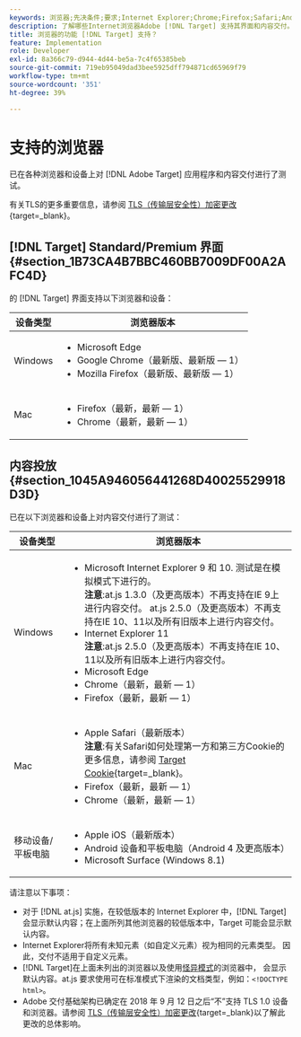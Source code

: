 ```yaml
---
keywords: 浏览器;先决条件;要求;Internet Explorer;Chrome;Firefox;Safari;Android;Surface
description: 了解哪些Internet浏览器Adobe [!DNL Target] 支持其界面和内容交付。
title: 浏览器的功能 [!DNL Target] 支持？
feature: Implementation
role: Developer
exl-id: 8a366c79-d944-4d44-be5a-7c4f65385beb
source-git-commit: 719eb95049dad3bee5925dff794871cd65969f79
workflow-type: tm+mt
source-wordcount: '351'
ht-degree: 39%

---
```


# 支持的浏览器

已在各种浏览器和设备上对 [!DNL Adobe Target] 应用程序和内容交付进行了测试。

有关TLS的更多重要信息，请参阅 [TLS（传输层安全性）加密更改](https://developer.adobe.com/target/before-implement/tls-transport-layer-security-encryption/){target=_blank}。

## [!DNL Target] Standard/Premium 界面 {#section_1B73CA4B7BBC460BB7009DF00A2AFC4D}

的 [!DNL Target] 界面支持以下浏览器和设备：

| 设备类型 | 浏览器版本 |
|--- |--- |
| Windows | <ul><li>Microsoft Edge</li><li>Google Chrome（最新版、最新版 — 1）</li><li>Mozilla Firefox（最新版、最新版 — 1）</li></ul> |
| Mac | <ul><li>Firefox（最新，最新 — 1）</li><li>Chrome（最新，最新 — 1）</li></ul> |

## 内容投放 {#section_1045A946056441268D40025529918D3D}

已在以下浏览器和设备上对内容交付进行了测试：

| 设备类型 | 浏览器版本 |
|--- |--- |
| Windows | <ul><li>Microsoft Internet Explorer 9 和 10. 测试是在模拟模式下进行的。<br>**注意**:at.js 1.3.0（及更高版本）不再支持在IE 9上进行内容交付。 at.js 2.5.0（及更高版本）不再支持在IE 10、11以及所有旧版本上进行内容交付。</li><li>Internet Explorer 11 <br>**注意**:at.js 2.5.0（及更高版本）不再支持在IE 10、11以及所有旧版本上进行内容交付。</li><li>Microsoft Edge</li><li>Chrome（最新，最新 — 1）</li><li>Firefox（最新，最新 — 1）</li></ul> |
| Mac | <ul><li>Apple Safari（最新版本）<br>**注意**:有关Safari如何处理第一方和第三方Cookie的更多信息，请参阅 [Target Cookie](https://developer.adobe.com/target/before-implement/privacy/cookie-behavior/){target=_blank}。</li><li>Firefox（最新，最新 — 1）</li><li>Chrome（最新，最新 — 1）</li></ul> |
| 移动设备/平板电脑 | <ul><li>Apple iOS（最新版本）</li><li>Android 设备和平板电脑（Android 4 及更高版本）</li><li>Microsoft Surface (Windows 8.1)</li></ul> |

请注意以下事项：

* 对于 [!DNL at.js] 实施，在较低版本的 Internet Explorer 中，[!DNL Target] 会显示默认内容；在上面所列其他浏览器的较低版本中，Target 可能会显示默认内容。
* Internet Explorer将所有未知元素（如自定义元素）视为相同的元素类型。 因此，交付不适用于自定义元素。
* [!DNL Target]在上面未列出的浏览器以及使用[怪异模式](https://en.wikipedia.org/wiki/Quirks_mode)的浏览器中， 会显示默认内容。at.js 要求使用可在标准模式下渲染的文档类型，例如：`<!DOCTYPE html>`。
* Adobe 交付基础架构已确定在 2018 年 9 月 12 日之后“不”支持 TLS 1.0 设备和浏览器。请参阅 [TLS（传输层安全性）加密更改](https://developer.adobe.com/target/before-implement/tls-transport-layer-security-encryption/){target=_blank}以了解此更改的总体影响。
